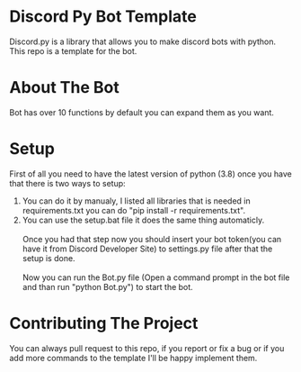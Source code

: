 # Discord Py Bot Template
Discord.py is a library that allows you to make discord bots with python. This repo is a template for the bot.

# About The Bot
Bot has  over 10 functions by default you can expand them as you want.

# Setup
First of all you need to have the latest version of python (3.8) once you have that there is two ways to setup: <br />
1) You can do it by manualy, I listed all libraries that is needed in requirements.txt you can do "pip install -r requirements.txt".  <br />
2) You can use the setup.bat file it does the same thing automaticly. <br /> <br />
Once you had that step now you should insert your bot token(you can have it from Discord Developer Site) to settings.py file after that the setup is done. <br /> <br />
Now you can run the Bot.py file (Open a command prompt in the bot file and than run "python Bot.py") to start the bot. <br />

# Contributing The Project
You can always pull request to this repo, if you report or fix a bug or if you add more commands to the template I'll be happy implement them. 


